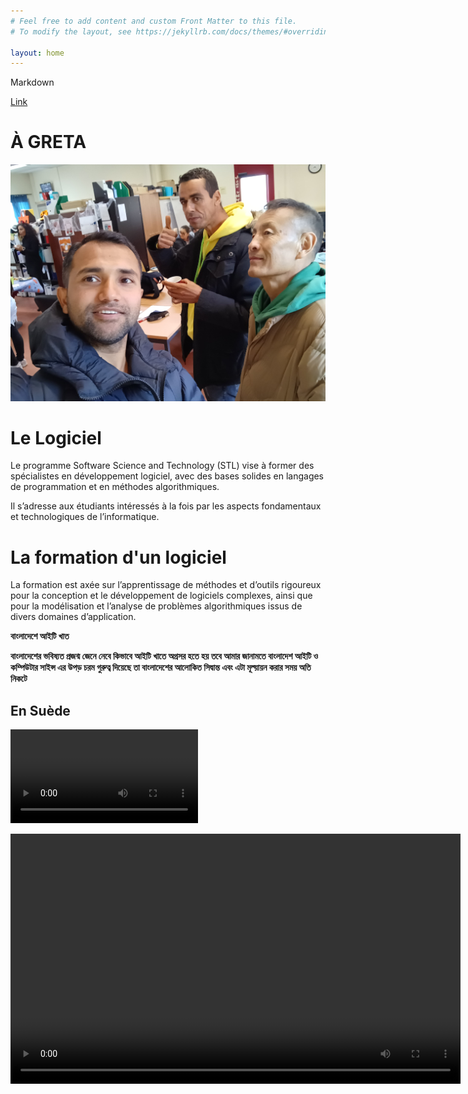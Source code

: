 ```yaml
---
# Feel free to add content and custom Front Matter to this file.
# To modify the layout, see https://jekyllrb.com/docs/themes/#overriding-theme-defaults

layout: home
---
```


Markdown

[Link](https://www.markdownguide.org/cheat-sheet/)


# À GRETA

![Greta](./images/done.jpg)




# Le Logiciel
Le programme Software Science and Technology (STL) vise à former des spécialistes en développement logiciel, avec des bases solides en langages de programmation et en méthodes algorithmiques.

Il s’adresse aux étudiants intéressés à la fois par les aspects fondamentaux et technologiques de l’informatique.










# La formation d'un logiciel

La formation est axée sur l’apprentissage de méthodes et d’outils rigoureux pour la conception et le développement de logiciels complexes, ainsi que pour la modélisation et l’analyse de problèmes algorithmiques issus de divers domaines d’application.




  
 **বাংলাদেশে আইটি খাত**

**বাংলাদেশের ভবিষ্যত প্রজন্ম জেনে নেবে কিভাবে আইটি খাতে অগ্রসর হতে হয় তবে আমার জানামতে বাংলাদেশ আইটি ও কম্পিউটার সাইন্স এর উপড় চরম গুরুত্ব দিয়েছে তা বাংলাদেশের আলোকিত সিদ্বান্ত এবং এটা মূল্য়ায়ন করার সময় অতি নিকটে**

## En Suède
![](./images/MOV.mp4)

<video width="720" height="400" controls="">
        <source src="images/MOV.mp4" type="video/mp4">

        Your browser does not support the video tag.
    </video>






# List
**OBJECTIVES OF SOFTWARE**

- Software reliability and algorithms.

- Web programming, competition and mobility.
- Software engineering and development environments.



Numbered list  (Liste des numéros)

1. Un 
2. Deux 
3. Trois
4. Quatre
5. Cinq
6. Six

```python
print("Hello World")

```








# PREMIER RUBRIQUE
Tout d'abord, nous avons besoin d'alphabets et de vocabulaire pour apprendre la française.

Nous pouvons commencer à écrire des mots et des petites phrases pour parler couramment la française.
## DEUXIÈME RUBRIQUE
Ensuite, nous devrions écouter des locuteurs natifs et de l'audio français.



### TROISIÈME RUBRIQUE
 Enfin, nous devons parler en français. Au tout début, notrela conversation pourrait comporter beaucoup d'erreurs, mais nous devons vraiment commencer à parler et à continuer. 








# En 2011, dans mon pays.
![Comment on imagee](./images/fourstar.jpg)


# Compétences requises:

**Dieu a donné de nombreuses bénédictions à l’homme, parmi lesquelles la technique de création de compétences est la meilleure, il n’y a personne de plus puissant que cela parce que la chose qui est utile est la compétence et cette compétence peut construire une meilleure carrière.**


# N’ABANDONNEZ JAMAIS

**L’homme qui traverse la structure brisée devient un combattant, le combat doit continuer jusqu’à la fin car s’il abandonne, la lueur d’espoir est perdue et s’il continue d’essayer, l’espoir lui atteint le sommet d’or de son succès.**



# DYNAMISME
> Devenir une personne dynamique implique de cultiver activement divers aspects de vous-même pour vous adapter à différentes situations, grandir personnellement et professionnellement et vous engager plus efficacement dans le monde qui vous entoure. Voici quelques mesures que vous pouvez prendre pour devenir plus dynamique :

> Apprentissage continu : Soyez toujours ouvert à l’apprentissage de nouvelles choses. Que ce soit par le biais d’une éducation formelle, de la lecture de livres, de cours en ligne ou de la recherche d’expériences qui vous mettent au défi, un engagement envers l’apprentissage continu vous permettra de rester dynamique et adaptable.

> Accueillez le changement : Au lieu d’avoir peur du changement, considérez-le comme une opportunité de croissance. Développez la résilience et la flexibilité dans votre état d’esprit, ce qui vous permettra de vous adapter à de nouvelles circonstances avec grâce et agilité.

> Fixez-vous des objectifs : Définissez des objectifs clairs pour vous-même dans divers aspects de votre vie, notamment le développement personnel, la carrière, les relations, la santé et les loisirs. Se fixer des objectifs vous donne une direction et une motivation pour continuer à évoluer.

>Sortez de votre zone de confort : La croissance se produit en dehors de votre zone de confort. Mettez-vous au défi d’essayer de nouvelles expériences, d’entreprendre des tâches inconnues et de vous engager avec des personnes d’horizons divers.

> Développer des compétences interpersonnelles : La communication efficace, l’empathie, le travail d’équipe et le leadership sont des compétences cruciales pour les personnes dynamiques. Travaillez à développer votre intelligence émotionnelle et à établir des relations solides avec les autres.

> Restez curieux : Cultivez votre curiosité pour le monde qui vous entoure. Posez des questions, explorez différentes perspectives et cherchez des occasions d’élargir votre compréhension de divers sujets.

> Adaptabilité : Soyez prêt à adapter vos stratégies et vos approches en fonction de la rétroaction et de l’évolution des circonstances. La flexibilité et l’adaptabilité sont des traits clés des individus dynamiques.

> Maintenir l’équilibre : L’équilibre est essentiel à une croissance durable. Prenez le temps de faire des activités qui nourrissent votre esprit, votre corps et votre âme, notamment l’exercice, la relaxation, les passe-temps et passer du temps avec vos proches.


> Sollicitez des commentaires : Sollicitez les commentaires des autres pour mieux comprendre vos points forts et vos points à améliorer. Utilisez les commentaires de manière constructive pour affiner vos compétences et vos comportements.


> Passez à l’action : En fin de compte, pour devenir une personne dynamique, il faut passer à l’action. Fixez des intentions et suivez-les avec un effort et une détermination constants.



























